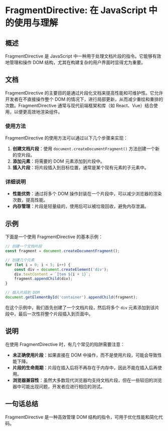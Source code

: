 <!--
Meta Description: # FragmentDirective: 在 JavaScript 中的使用与理解 ## 概述 FragmentDirective 是 JavaScript 中一种用于处理文档片段的指令。它能够有效地管理和操作 DOM 结构，尤其在构建复杂的用户界面时显得尤为重要。 ## 文档 FragmentDi...
Meta Keywords: fragmentdirective, dom, div, document, javascript
-->

# FragmentDirective: 在 JavaScript 中的使用与理解

## 概述
FragmentDirective 是 JavaScript 中一种用于处理文档片段的指令。它能够有效地管理和操作 DOM 结构，尤其在构建复杂的用户界面时显得尤为重要。

## 文档
FragmentDirective 的主要目的是通过片段化文档来提高性能和可维护性。它允许开发者在不直接操作整个 DOM 的情况下，进行局部更新，从而减少重绘和重排的次数。FragmentDirective 通常与现代前端框架和库（如 React、Vue）结合使用，以便更高效地渲染组件。

### 使用方法
FragmentDirective 的使用方法可以通过以下几个步骤来实现：
1. **创建文档片段**：使用 `document.createDocumentFragment()` 方法创建一个新的空片段。
2. **添加元素**：将需要的 DOM 元素添加到片段中。
3. **插入片段**：将片段插入到目标位置，通常是某个现有元素的子元素中。

### 详细说明
- **性能优势**：通过将多个 DOM 操作封装在一个片段中，可以减少浏览器的渲染次数，提高性能。
- **内存管理**：片段是轻量级的，使用后可以被垃圾回收，避免内存泄漏。

## 示例
下面是一个使用 FragmentDirective 的基本示例：

```javascript
// 创建一个文档片段
const fragment = document.createDocumentFragment();

// 创建几个元素
for (let i = 0; i < 5; i++) {
    const div = document.createElement('div');
    div.textContent = `Item ${i + 1}`;
    fragment.appendChild(div);
}

// 插入片段到 DOM
document.getElementById('container').appendChild(fragment);
```

在这个示例中，我们首先创建了一个文档片段，然后将多个 `div` 元素添加到该片段中，最后一次性将整个片段插入到页面中。

## 说明
在使用 FragmentDirective 时，有几个常见的陷阱需要注意：
- **未正确使用片段**：如果直接在 DOM 中操作，而不是使用片段，可能会导致性能下降。
- **片段的生命周期**：片段在插入后将不再存在于内存中，因此不能在插入后再使用。
- **浏览器兼容性**：虽然大多数现代浏览器均支持文档片段，但在一些较旧的浏览器中可能出现问题，开发者应进行相应的测试。

## 一句话总结
FragmentDirective 是一种高效管理 DOM 结构的指令，可用于优化性能和简化代码。